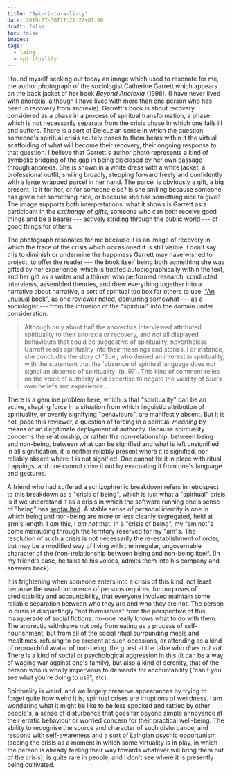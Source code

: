 ```yaml
---
title: "Spi-ri-tu-a-li-ty"
date: 2019-07-30T17:21:22+01:00
draft: false
toc: false
images:
tags:
  - laing
  - spirituality
---
```

I found myself seeking out today an image which used to resonate for me, the author photograph of the sociologist Catherine Garrett which appears on the back jacket of her book _Beyond Anorexia_ (1998). (I have never lived with anorexia, although I have lived with more than one person who has been in recovery from anorexia). Garrett's book is about recovery considered as a phase in a process of spiritual transformation, a phase which is not necessarily separate from the crisis phase in which one falls ill and suffers. There is a sort of Deleuzian sense in which the question someone's spiritual crisis acutely poses to them bears within it the virtual scaffolding of what will become their recovery, their ongoing response to that question. I believe that Garrett's author photo represents a kind of symbolic bridging of the gap in being disclosed by her own passage through anorexia. She is shown in a white dress with a white jacket, a professional outfit, smiling broadly, stepping forward freely and confidently with a large wrapped parcel in her hand. The parcel is obviously a gift, a big present. Is it for her, or for someone else? Is she smiling because someone has given her something nice, or because she has something nice to give? The image supports both interpretations: what it shows is Garrett as a participant in the _exchange of gifts_, someone who can both receive good things and be a bearer --- actively striding through the public world --- of good things for others.

The photograph resonates for me because it is an image of recovery in which the trace of the crisis which occasioned it is still visible. I don't say this to diminish or undermine the happiness Garrett may have wished to project, to offer the reader --- the book itself being both something she was gifted by her experience, which is treated autobiographically within the text, and her gift as a writer and a thinker who performed research, conducted interviews, assembled theories, and drew everything together into a narrative about narrative, a sort of spiritual toolbox for others to use. ["An unusual book"](https://www.academia.edu/24913259/Book_Reviews_BEYOND_ANOREXIA_NARRATIVE_SPIRITUALITY_AND_RECOVERY_Catherine_Garrett_Melbourne_Cambridge_University_Press_1998_xiii_245_pp._34.95_paperback_), as one reviewer noted, demurring somewhat --- as a sociologist --- from the intrusion of the "spiritual" into the domain under consideration:

> Although only about half the anorectics interviewed attributed spirituality to their anorexia or recovery, and not all displayed behaviours that could be suggestive of spirituality, nevertheless Garrett reads spirituality into their meanings and stories. For instance, she concludes the story of 'Sue', who denied an interest in spirituality, with the statement that the 'absence of spiritual language does not signal an absence of spirituality' (p. 97). This kind of comment relies on the voice of authority and expertise to negate the validity of Sue's own beliefs and experience...

There is a genuine problem here, which is that "spirituality" can be an active, shaping force in a situation from which linguistic attribution of spirituality, or overtly signifying "behaviours", are manifestly absent. But it is not, pace this reviewer, a question of forcing in a spiritual _meaning_ by means of an illegitimate deployment of authority. Because spirituality concerns the relationship, or rather the non-relationship, between being and non-being, between what can be signified and what is left unsignified in all signification, it is neither reliably present where it is signified, nor reliably absent where it is not signified. One cannot fix it in place with ritual trappings, and one cannot drive it out by evacuating it from one's language and gestures.

A friend who had suffered a schizophrenic breakdown refers in retrospect to this breakdown as a "crisis of being", which is just what a "spiritual" crisis is if we understand it as a crisis in which the software running one's sense of "being" has [segfaulted](https://status451.com/2018/06/18/tales-from-underwater/). A stable sense of personal identity is one in which being and non-being are more or less cleanly segregated, held at arm's length: I _am_ this, I _am not_ that. In a "crisis of being", my "am not"s come marauding through the territory reserved for my "am"s. The resolution of such a crisis is not necessarily the re-establishment of order, but may be a modified way of living with the irregular, ungovernable character of the (non-)relationship between being and non-being itself. (In my friend's case, he talks to his voices, admits them into his company and answers back).

It is frightening when someone enters into a crisis of this kind, not least because the usual commerce of persons requires, for purposes of predictability and accountability, that everyone involved maintain some reliable separation between who they are and who they are not. The person in crisis is disquietingly "not themselves" from the perspective of this masquerade of social fictions: no-one really knows what to do with them. The anorectic withdraws not only from eating as a process of self-nourishment, but from all of the social ritual surrounding meals and mealtimes, refusing to be present at such occasions, or attending as a kind of reproachful avatar of non-being, the guest at the table who _does not eat_. There is a kind of social or psychological aggression in this (it can be a way of waging war against one's family), but also a kind of serenity, that of the person who is wholly impervious to demands for accountability ("can't you see what you're doing to us?", etc).

Spirituality is weird, and we largely preserve appearances by trying to forget quite how weird it is; spiritual crises are irruptions of weirdness. I am wondering what it might be like to be less spooked and rattled by other people's, a sense of disturbance that goes far beyond simple annoyance at their erratic behaviour or worried concern for their practical well-being. The ability to recognise the source and character of such disturbance, and respond with self-awareness and a sort of Laingian psychic opportunism (seeing the crisis as a moment in which some virtuality is in play, in which the person is already feeling their way towards whatever will bring them out of the crisis), is quite rare in people, and I don't see where it is presently being cultivated.
